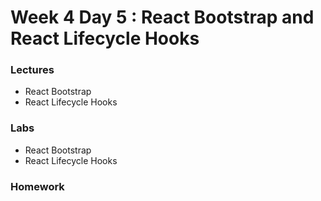 
# Week 4 Day 5 : React Bootstrap and React Lifecycle Hooks

### Lectures 

* React Bootstrap 
* React Lifecycle Hooks

### Labs

* React Bootstrap
* React Lifecycle Hooks

### Homework 


